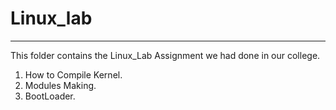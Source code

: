 # Linux_lab
---------------------
This folder contains the Linux_Lab Assignment we had done in our college.

1. How to Compile Kernel.
2. Modules Making.
3. BootLoader.


